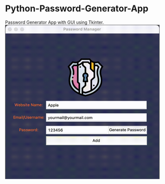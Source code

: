 # Python-Password-Generator-App
 Password Generator App with GUI using Tkinter. 
 <img src="https://github.com/cagataybalikci/Python-Password-Generator-App/blob/bab6fd2464850aa5f5c69acd50bcade393149378/images/password_generator.gif" width="500" height="500">
